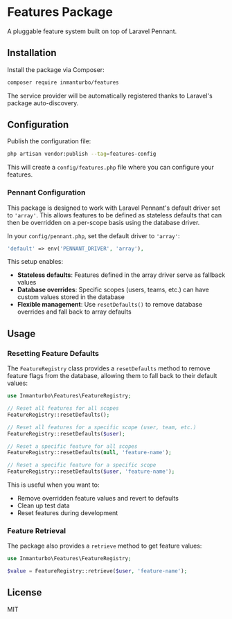 # Features Package

A pluggable feature system built on top of Laravel Pennant.

## Installation

Install the package via Composer:

```bash
composer require inmanturbo/features
```

The service provider will be automatically registered thanks to Laravel's package auto-discovery.

## Configuration

Publish the configuration file:

```bash
php artisan vendor:publish --tag=features-config
```

This will create a `config/features.php` file where you can configure your features.

### Pennant Configuration

This package is designed to work with Laravel Pennant's default driver set to `'array'`. This allows features to be defined as stateless defaults that can then be overridden on a per-scope basis using the database driver.

In your `config/pennant.php`, set the default driver to `'array'`:

```php
'default' => env('PENNANT_DRIVER', 'array'),
```

This setup enables:

- **Stateless defaults**: Features defined in the array driver serve as fallback values
- **Database overrides**: Specific scopes (users, teams, etc.) can have custom values stored in the database
- **Flexible management**: Use `resetDefaults()` to remove database overrides and fall back to array defaults

## Usage

### Resetting Feature Defaults

The `FeatureRegistry` class provides a `resetDefaults` method to remove feature flags from the database, allowing them to fall back to their default values:

```php
use Inmanturbo\Features\FeatureRegistry;

// Reset all features for all scopes
FeatureRegistry::resetDefaults();

// Reset all features for a specific scope (user, team, etc.)
FeatureRegistry::resetDefaults($user);

// Reset a specific feature for all scopes
FeatureRegistry::resetDefaults(null, 'feature-name');

// Reset a specific feature for a specific scope
FeatureRegistry::resetDefaults($user, 'feature-name');
```

This is useful when you want to:
- Remove overridden feature values and revert to defaults
- Clean up test data
- Reset features during development

### Feature Retrieval

The package also provides a `retrieve` method to get feature values:

```php
use Inmanturbo\Features\FeatureRegistry;

$value = FeatureRegistry::retrieve($user, 'feature-name');
```

## License

MIT
